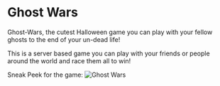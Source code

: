# Ghost Wars

Ghost-Wars, the cutest Halloween game you can play with your fellow ghosts to the end of your un-dead life! 

This is a server based game you can play with your friends or people around the world and race them all to win!

Sneak Peek for the game:
![Ghost Wars](https://user-images.githubusercontent.com/41565823/48995952-6f2e9d80-f14a-11e8-8cfe-9b287eccba25.png)
